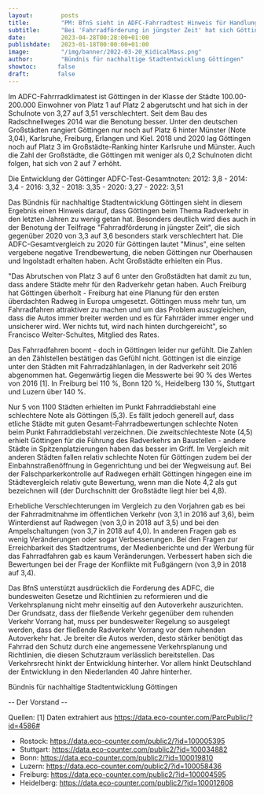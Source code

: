 ```yaml
---
layout:        posts
title:         "PM: BfnS sieht in ADFC-Fahrradtest Hinweis für Handlungsdefizite in jüngster Zeit"
subtitle:      "Bei 'Fahrradförderung in jüngster Zeit' hat sich Göttingen stark verschlechtert"
date:          2023-04-28T00:28:00+01:00
publishdate:   2023-01-18T00:00:00+01:00
image:         "/img/banner/2022-03-20_KidicalMass.png"
author:        "Bündnis für nachhaltige Stadtentwicklung Göttingen"
showtoc:      false
draft:        false
---
```


Im ADFC-Fahrrradklimatest ist Göttingen in der Klasse der Städte 100.00-200.000 Einwohner von Platz 1 auf Platz 2 abgerutscht und hat sich in der Schulnote von 3,27 auf 3,51 verschlechtert. Seit dem Bau des Radschnellweges 2014 war die Benotung besser.
Unter den deutschen Großstädten rangiert Göttingen nur noch auf Platz 6 hinter Münster (Note 3,04), Karlsruhe, Freiburg, Erlangen und Kiel. 2018 und 2020 lag Göttingen noch auf Platz 3 im Großstädte-Ranking hinter Karlsruhe und Münster. Auch die Zahl der Großstädte, die Göttingen mit weniger als 0,2 Schulnoten dicht folgen, hat sich von 2 auf 7 erhöht.

Die Entwicklung der Göttinger ADFC-Test-Gesamtnoten:
2012: 3,8 - 2014: 3,4 - 2016: 3,32 - 2018: 3,35 - 2020: 3,27 - 2022: 3,51

Das Bündnis für nachhaltige Stadtentwicklung Göttingen sieht in diesem Ergebnis einen Hinweis darauf, dass Göttingen beim Thema Radverkehr in den letzten Jahren zu wenig getan hat. Besonders deutlich wird dies auch in der Benotung der Teilfrage "Fahrradförderung in jüngster Zeit", die sich gegenüber 2020 von 3,3 auf 3,6 besonders stark verschlechtert hat. Die ADFC-Gesamtvergleich zu 2020 für Göttingen lautet "Minus", eine selten vergebene negative Trendbewertung, die neben Göttingen nur Oberhausen und Ingolstadt erhalten haben. Acht Großstädte erhielten ein Plus.

"Das Abrutschen von Platz 3 auf 6 unter den Großstädten hat damit zu tun, dass andere Städte mehr für den Radverkehr getan haben. Auch Freiburg hat Göttingen überholt - Freiburg hat eine Planung für den ersten überdachten Radweg in Europa umgesetzt. Göttingen muss mehr tun, um Fahrradfahren attraktiver zu machen und um das Problem auszugleichen, dass die Autos immer breiter werden und es für Fahrräder immer enger und unsicherer wird. Wer nichts tut, wird nach hinten durchgereicht", so Francisco Welter-Schultes, Mitglied des Rates.

Das Fahrradfahren boomt - doch in Göttingen leider nur gefühlt. Die Zahlen an den Zählstellen bestätigen das Gefühl nicht. Göttingen ist die einzige unter den Städten mit Fahrradzählanlagen, in der Radverkehr seit 2016 abgenommen hat. Gegenwärtig liegen die Messwerte bei 90 % des Wertes von 2016 [1]. In Freiburg bei 110 %, Bonn 120 %, Heidelberg 130 %, Stuttgart und Luzern über 140 %.

Nur 5 von 1100 Städten erhielten im Punkt Fahrraddiebstahl eine schlechtere Note als Göttingen (5,3). Es fällt jedoch generell auf, dass etliche Städte mit guten Gesamt-Fahrradbewertungen schlechte Noten beim Punkt Fahrraddiebstahl verzeichnen.
Die zweitschlechteste Note (4,5) erhielt Göttingen für die Führung des Radverkehrs an Baustellen - andere Städte in Spitzenplatzierungen haben das besser im Griff. Im Vergleich mit anderen Städten fallen relativ schlechte Noten für Göttingen zudem bei der Einbahnstraßenöffnung in Gegenrichtung und  bei der Wegweisung auf. Bei der Falschparkerkontrolle auf Radwegen erhält Göttingen hingegen eine im Städtevergleich relativ gute Bewertung, wenn man die Note 4,2 als gut bezeichnen will (der Durchschnitt der Großstädte liegt hier bei 4,8). 

Erhebliche Verschlechterungen im Vergleich zu den Vorjahren gab es bei der Fahrradmitnahme im öffentlichen Verkehr (von 3,1 in 2016 auf 3,6), beim Winterdienst auf Radwegen (von 3,0 in 2018 auf 3,5) und bei den Ampelschaltungen (von 3,7 in 2018 auf 4,0). 
In anderen Fragen gab es wenig Veränderungen oder sogar Verbesserungen. Bei den Fragen zur Erreichbarkeit des Stadtzentrums, der Medienberichte und der Werbung für das Fahrradfahren gab es kaum Veränderungen. Verbessert haben sich die Bewertungen bei der Frage der Konflikte mit Fußgängern (von 3,9 in 2018 auf 3,4).

Das BfnS unterstützt ausdrücklich die Forderung des ADFC, die bundesweiten Gesetze und Richtlinien zu reformieren und die Verkehrsplanung nicht mehr einseitig auf den Autoverkehr auszurichten. Der Grundsatz, dass der fließende Verkehr gegenüber dem ruhenden Verkehr Vorrang hat, muss per bundesweiter Regelung so ausgelegt werden, dass der fließende Radverkehr Vorrang vor dem ruhenden Autoverkehr hat. Je breiter die Autos werden, desto stärker benötigt das Fahrrad den Schutz durch eine angemessene Verkehrsplanung und Richtlinien, die diesen Schutzraum verlässlich bereitstellen. Das Verkehrsrecht hinkt der Entwicklung hinterher. 
Vor allem hinkt Deutschland der Entwicklung in den Niederlanden 40 Jahre hinterher. 

Bündnis für nachhaltige Stadtentwicklung Göttingen

 -- Der Vorstand --


Quellen:
[1] Daten extrahiert aus https://data.eco-counter.com/ParcPublic/?id=4586#
- Rostock: https://data.eco-counter.com/public2/?id=100005395
- Stuttgart: https://data.eco-counter.com/public2/?id=100034882
- Bonn: https://data.eco-counter.com/public2/?id=100019810
- Luzern: https://data.eco-counter.com/public2/?id=100058436
- Freiburg: https://data.eco-counter.com/public2/?id=100004595
- Heidelberg: https://data.eco-counter.com/public2/?id=100012608


